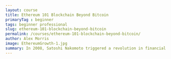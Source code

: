 ```yaml
---
layout: course
title: Ethereum 101 Blockchain Beyond Bitcoin
primaryTag : beginner
tags: beginner professional
slug: ethereum-101-blockchain-beyond-bitcoin
permalink: /courses/ethereum-101-blockchain-beyond-bitcoin/
author: Alex Morris
image: EthereumGrowth-1.jpg
summary: In 2008, Satoshi Nakomoto triggered a revolution in financial sovereignty with the proposal of the Bitcoin distributed ledger. In the years that followed, developers around the world proposed adaptations of this design and expanded the idea we now call blockchain.<br>In 2015, a 19-year-old named Vitalik Buterin proposed that in addition to the value transfer functionality, the blockchain could be used to coordinate computers around the world and create a single global computer. In this course, we’ll explore how the concept of a blockchain has evolved, and help you get familiar with the terminology and concepts of decentralized computing with Ethereum as an example.<br>This course covers the evolution of distributed ledger technology from Bitcoin to Blockchain. If you haven't yet, you may want to explore our Blockchain Center or Blockchain 101 to get up to speed on the vocabulary. Most of the topics we'll cover will not require technical knowledge, but it will help to have a clear understanding of the keywords and how different concepts relate to each other.
---
```

